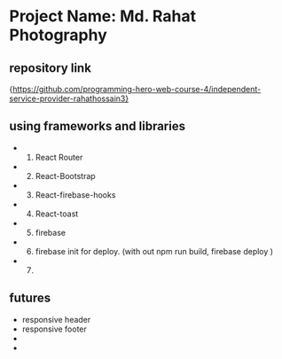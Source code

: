 # Project Name: Md. Rahat Photography

## repository link

{https://github.com/programming-hero-web-course-4/independent-service-provider-rahathossain3}


## using frameworks and libraries 

* 1. React Router
* 2. React-Bootstrap
* 3. React-firebase-hooks
* 4. React-toast
* 5. firebase
* 6. firebase init for deploy. (with out npm run build, firebase deploy )
* 7. 

## futures 

* responsive header
* responsive footer
* 
* 
